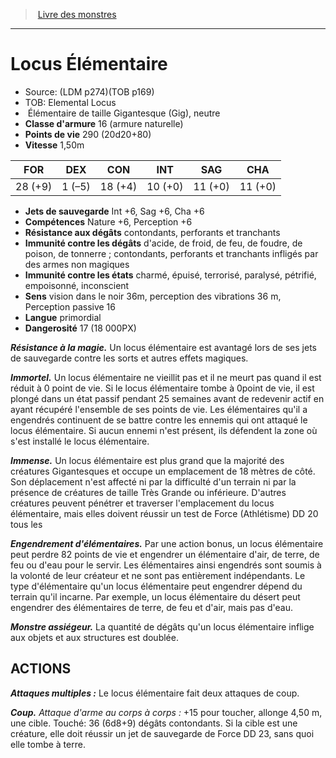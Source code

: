 ﻿> [Livre des monstres](tome_of_beasts_old.md)

---

# Locus Élémentaire

- Source: (LDM p274)(TOB p169)
- TOB: Elemental Locus
-  Élémentaire de taille Gigantesque (Gig), neutre
- **Classe d'armure** 16 (armure naturelle)
- **Points de vie** 290 (20d20+80)
- **Vitesse** 1,50m

|FOR|DEX|CON|INT|SAG|CHA|
|---|---|---|---|---|---|
|28 (+9)|1 (–5)|18 (+4)|10 (+0)|11 (+0)|11 (+0)|

- **Jets de sauvegarde** Int +6, Sag +6, Cha +6
- **Compétences** Nature +6, Perception +6
- **Résistance aux dégâts** contondants, perforants et tranchants
- **Immunité contre les dégâts** d'acide, de froid, de feu, de foudre, de poison, de tonnerre ; contondants, perforants et tranchants infligés par des armes non magiques
- **Immunité contre les états** charmé, épuisé, terrorisé, paralysé, pétrifié, empoisonné, inconscient
- **Sens** vision dans le noir 36m, perception des vibrations 36 m, Perception passive 16
- **Langue** primordial
- **Dangerosité** 17 (18 000PX)

**_Résistance à la magie._** Un locus élémentaire est avantagé lors de ses jets de sauvegarde contre les sorts et autres effets magiques.

**_Immortel._** Un locus élémentaire ne vieillit pas et il ne meurt pas quand il est réduit à 0 point de vie. Si le locus élémentaire tombe à 0point de vie, il est plongé dans un état passif pendant 25 semaines avant de redevenir actif en ayant récupéré l'ensemble de ses points de vie. Les élémentaires qu'il a engendrés continuent de se battre contre les ennemis qui ont attaqué le locus élémentaire. Si aucun ennemi n'est présent, ils défendent la zone où s'est installé le locus élémentaire.

**_Immense._** Un locus élémentaire est plus grand que la majorité des créatures Gigantesques et occupe un emplacement de 18 mètres de côté. Son déplacement n'est affecté ni par la difficulté d'un terrain ni par la présence de créatures de taille Très Grande ou inférieure. D'autres créatures peuvent pénétrer et traverser l'emplacement du locus élémentaire, mais elles doivent réussir un test de Force (Athlétisme) DD 20 tous les

**_Engendrement d'élémentaires._** Par une action bonus, un locus élémentaire peut perdre 82 points de vie et engendrer un élémentaire d'air, de terre, de feu ou d'eau pour le servir. Les élémentaires ainsi engendrés sont soumis à la volonté de leur créateur et ne sont pas entièrement indépendants. Le type d'élémentaire qu'un locus élémentaire peut engendrer dépend du terrain qu'il incarne. Par exemple, un locus élémentaire du désert peut engendrer des élémentaires de terre, de feu et d'air, mais pas d'eau.

**_Monstre assiégeur._** La quantité de dégâts qu'un locus élémentaire inflige aux objets et aux structures est doublée.

## ACTIONS

**_Attaques multiples :_** Le locus élémentaire fait deux attaques de coup.

**_Coup._** _Attaque d'arme au corps à corps :_ +15 pour toucher, allonge 4,50 m, une cible. Touché: 36 (6d8+9) dégâts contondants. Si la cible est une créature, elle doit réussir un jet de sauvegarde de Force DD 23, sans quoi elle tombe à terre.

